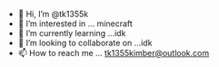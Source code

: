 - 👋 Hi, I’m @tk1355k
- 👀 I’m interested in ... minecraft
- 🌱 I’m currently learning ...idk
- 💞️ I’m looking to collaborate on ...idk
- 📫 How to reach me ... tk1355kimber@outlook.com

<!---
tk1355k/tk1355k is a ✨ special ✨ repository because its `README.md` (this file) appears on your GitHub profile.
You can click the Preview link to take a look at your changes.
--->
